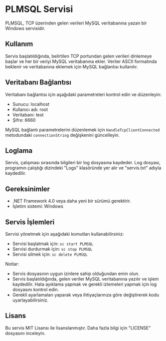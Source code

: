 # PLMSQL Servisi

PLMSQL, TCP üzerinden gelen verileri MySQL veritabanına yazan bir Windows servisidir.

## Kullanım

Servis başlatıldığında, belirtilen TCP portundan gelen verileri dinlemeye başlar ve her bir veriyi MySQL veritabanına ekler. Veriler ASCII formatında beklenir ve veritabanına eklemek için MySQL bağlantısı kullanılır.

## Veritabanı Bağlantısı

Veritabanı bağlantısı için aşağıdaki parametreleri kontrol edin ve düzenleyin:

- Sunucu: localhost
- Kullanıcı adı: root
- Veritabanı: test
- Şifre: 6660

MySQL bağlantı parametrelerini düzenlemek için `HandleTcpClientConnected` metodundaki `connectionString` değişkenini güncelleyin.

## Loglama

Servis, çalışması sırasında bilgileri bir log dosyasına kaydeder. Log dosyası, programın çalıştığı dizindeki "Logs" klasöründe yer alır ve "servis.txt" adıyla kaydedilir.

## Gereksinimler

- .NET Framework 4.0 veya daha yeni bir sürümü gerektirir.
- İşletim sistemi: Windows

## Servis İşlemleri

Servisi yönetmek için aşağıdaki komutları kullanabilirsiniz:

- Servisi başlatmak için: `sc start PLMSQL`
- Servisi durdurmak için: `sc stop PLMSQL`
- Servisi silmek için: `sc delete PLMSQL`

Notlar:
- Servis dosyasının uygun izinlere sahip olduğundan emin olun.
- Servis başlatıldığında, gelen veriler MySQL veritabanına yazılır ve işlem kaydedilir. Hata ayıklama yapmak ve gerekli izlemeleri yapmak için log dosyasını kontrol edin.
- Gerekli ayarlamaları yaparak veya ihtiyaçlarınıza göre değiştirerek kodu uyarlayabilirsiniz.

## Lisans

Bu servis MIT Lisansı ile lisanslanmıştır. Daha fazla bilgi için "LICENSE" dosyasını inceleyin.
